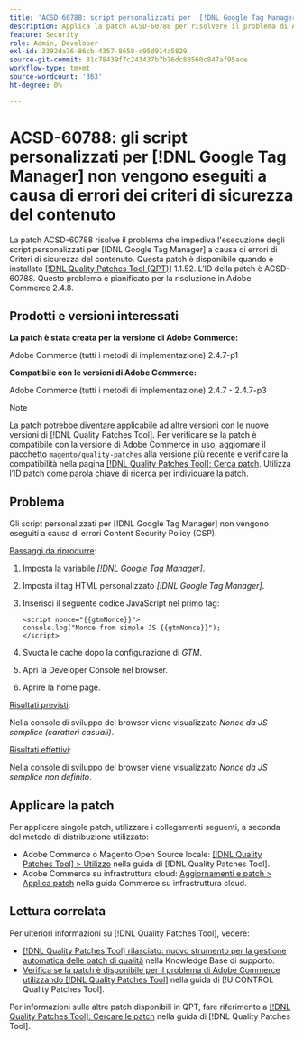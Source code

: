 ```yaml
---
title: 'ACSD-60788: script personalizzati per  [!DNL Google Tag Manager]  non eseguiti a causa di errori CSP'
description: Applica la patch ACSD-60788 per risolvere il problema di Adobe Commerce per cui gli script personalizzati per  [!DNL Google Tag Manager]  non vengono eseguiti a causa di errori CSP (Content Security Policy).
feature: Security
role: Admin, Developer
exl-id: 3392da76-86cb-4357-8658-c95d914a5829
source-git-commit: 81c78439f7c243437b7b76dc80560c847af95ace
workflow-type: tm+mt
source-wordcount: '363'
ht-degree: 0%

---
```


# ACSD-60788: gli script personalizzati per [!DNL Google Tag Manager] non vengono eseguiti a causa di errori dei criteri di sicurezza del contenuto

La patch ACSD-60788 risolve il problema che impediva l&#39;esecuzione degli script personalizzati per [!DNL Google Tag Manager] a causa di errori di Criteri di sicurezza del contenuto. Questa patch è disponibile quando è installato [[!DNL Quality Patches Tool (QPT)]](https://experienceleague.adobe.com/en/docs/commerce-knowledge-base/kb/announcements/commerce-announcements/magento-quality-patches-released-new-tool-to-self-serve-quality-patches) 1.1.52. L’ID della patch è ACSD-60788. Questo problema è pianificato per la risoluzione in Adobe Commerce 2.4.8.

## Prodotti e versioni interessati

**La patch è stata creata per la versione di Adobe Commerce:**

Adobe Commerce (tutti i metodi di implementazione) 2.4.7-p1

**Compatibile con le versioni di Adobe Commerce:**

Adobe Commerce (tutti i metodi di implementazione) 2.4.7 - 2.4.7-p3

>[!NOTE]
>
>La patch potrebbe diventare applicabile ad altre versioni con le nuove versioni di [!DNL Quality Patches Tool]. Per verificare se la patch è compatibile con la versione di Adobe Commerce in uso, aggiornare il pacchetto `magento/quality-patches` alla versione più recente e verificare la compatibilità nella pagina [[!DNL Quality Patches Tool]: Cerca patch](https://experienceleague.adobe.com/tools/commerce-quality-patches/index.html). Utilizza l’ID patch come parola chiave di ricerca per individuare la patch.

## Problema

Gli script personalizzati per [!DNL Google Tag Manager] non vengono eseguiti a causa di errori Content Security Policy (CSP).

<u>Passaggi da riprodurre</u>:

1. Imposta la variabile *[!DNL Google Tag Manager]*.
1. Imposta il tag HTML personalizzato *[!DNL Google Tag Manager]*.
1. Inserisci il seguente codice JavaScript nel primo tag:

   ```
   <script nonce="{{gtmNonce}}">
   console.log("Nonce from simple JS {{gtmNonce}}");
   </script>
   ```

1. Svuota le cache dopo la configurazione di *GTM*.
1. Apri la Developer Console nel browser.
1. Aprire la home page.

<u>Risultati previsti</u>:

Nella console di sviluppo del browser viene visualizzato *Nonce da JS semplice (caratteri casuali)*.

<u>Risultati effettivi</u>:

Nella console di sviluppo del browser viene visualizzato *Nonce da JS semplice non definito*.

## Applicare la patch

Per applicare singole patch, utilizzare i collegamenti seguenti, a seconda del metodo di distribuzione utilizzato:

* Adobe Commerce o Magento Open Source locale: [[!DNL Quality Patches Tool] > Utilizzo](/help/tools/quality-patches-tool/usage.md) nella guida di [!DNL Quality Patches Tool].
* Adobe Commerce su infrastruttura cloud: [Aggiornamenti e patch > Applica patch](https://experienceleague.adobe.com/docs/commerce-cloud-service/user-guide/develop/upgrade/apply-patches.html) nella guida Commerce su infrastruttura cloud.

## Lettura correlata

Per ulteriori informazioni su [!DNL Quality Patches Tool], vedere:

* [[!DNL Quality Patches Tool] rilasciato: nuovo strumento per la gestione automatica delle patch di qualità](https://experienceleague.adobe.com/en/docs/commerce-knowledge-base/kb/announcements/commerce-announcements/magento-quality-patches-released-new-tool-to-self-serve-quality-patches) nella Knowledge Base di supporto.
* [Verifica se la patch è disponibile per il problema di Adobe Commerce utilizzando  [!DNL Quality Patches Tool]](/help/tools/quality-patches-tool/patches-available-in-qpt/check-patch-for-magento-issue-with-magento-quality-patches.md) nella guida di [!UICONTROL Quality Patches Tool].


Per informazioni sulle altre patch disponibili in QPT, fare riferimento a [[!DNL Quality Patches Tool]: Cercare le patch](https://experienceleague.adobe.com/tools/commerce-quality-patches/index.html) nella guida di [!DNL Quality Patches Tool].
